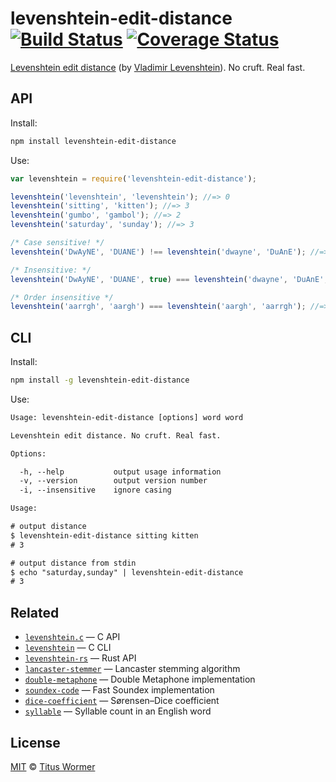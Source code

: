 # levenshtein-edit-distance [![Build Status][travis-badge]][travis] [![Coverage Status][codecov-badge]][codecov]

[Levenshtein edit distance][wiki] (by [Vladimir Levenshtein][vlad]).
No cruft.  Real fast.

## API

Install:

```bash
npm install levenshtein-edit-distance
```

Use:

```js
var levenshtein = require('levenshtein-edit-distance');

levenshtein('levenshtein', 'levenshtein'); //=> 0
levenshtein('sitting', 'kitten'); //=> 3
levenshtein('gumbo', 'gambol'); //=> 2
levenshtein('saturday', 'sunday'); //=> 3

/* Case sensitive! */
levenshtein('DwAyNE', 'DUANE') !== levenshtein('dwayne', 'DuAnE'); //=> true

/* Insensitive: */
levenshtein('DwAyNE', 'DUANE', true) === levenshtein('dwayne', 'DuAnE', true); //=> true

/* Order insensitive */
levenshtein('aarrgh', 'aargh') === levenshtein('aargh', 'aarrgh'); //=> true
```

## CLI

Install:

```sh
npm install -g levenshtein-edit-distance
```

Use:

```txt
Usage: levenshtein-edit-distance [options] word word

Levenshtein edit distance. No cruft. Real fast.

Options:

  -h, --help           output usage information
  -v, --version        output version number
  -i, --insensitive    ignore casing

Usage:

# output distance
$ levenshtein-edit-distance sitting kitten
# 3

# output distance from stdin
$ echo "saturday,sunday" | levenshtein-edit-distance
# 3
```

## Related

*   [`levenshtein.c`](https://github.com/wooorm/levenshtein.c)
    — C API
*   [`levenshtein`](https://github.com/wooorm/levenshtein)
    — C CLI
*   [`levenshtein-rs`](https://github.com/wooorm/levenshtein-rs)
    — Rust API
*   [`lancaster-stemmer`](https://github.com/wooorm/lancaster-stemmer)
    — Lancaster stemming algorithm
*   [`double-metaphone`](https://github.com/wooorm/double-metaphone)
    — Double Metaphone implementation
*   [`soundex-code`](https://github.com/wooorm/soundex-code)
    — Fast Soundex implementation
*   [`dice-coefficient`](https://github.com/wooorm/dice-coefficient)
    — Sørensen–Dice coefficient
*   [`syllable`](https://github.com/wooorm/syllable)
    — Syllable count in an English word

## License

[MIT][license] © [Titus Wormer][author]

<!-- Definitions -->

[travis-badge]: https://img.shields.io/travis/words/levenshtein-edit-distance.svg

[travis]: https://travis-ci.org/words/levenshtein-edit-distance

[codecov-badge]: https://img.shields.io/codecov/c/github/words/levenshtein-edit-distance.svg

[codecov]: https://codecov.io/github/words/levenshtein-edit-distance

[license]: LICENSE

[author]: http://wooorm.com

[wiki]: http://en.wikipedia.org/wiki/Levenshtein_distance

[vlad]: http://en.wikipedia.org/wiki/Vladimir_Levenshtein
